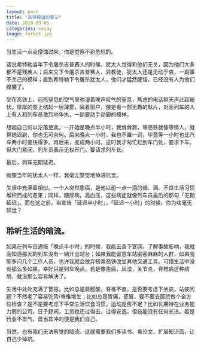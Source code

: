 ```yaml
---
layout: post
title: "高铁停运的警示"
date: 2018-03-05
categories: essay
image: forest.jpg
---
```


当生活一点点侵蚀过来，你是觉察不到危机的。

话说希特勒当年下令屠杀吉普赛人的时候，犹太人觉得和他们无关，因为他们大多都不是残疾人；后来又下令屠杀吉普赛人，异教徒，犹太人还是无动于衷，一副事不关己的模样；直到希特勒下令屠杀犹太人，他们才猛然醒悟，已经没有人为他们撑腰了。

坐在高铁上，闷热窒息的空气里弥漫着唉声叹气的窒息，焦虑的电话聊天声此起彼伏。厚厚的窗上结起一层薄雾，隔着窗户，像是看一部无趣的默片，对面列车的人上有人和列车员激烈地争执，一副要动手动脚的模样。

想起自己何以沦落至此。一开始是晚点半小时，我耸耸肩，等高铁就像等情人，就算她迟到，你也无可奈何。后来晚点一小时，我也不置一词，毕竟等一小时也比汽车两小时要快得多。再后来，变成两小时。这时我才匆忙赶到车门处，要求下车。但大门紧闭，列车员表示无权开门，要请求列车长。

最后，列车无期延迟。

就像当年的犹太人一样，我毫无警觉地掉进坑里。

生活中充满着相似。一个人突然患癌，是他以前一点一滴的烟、酒、不良生活习惯堆积而成的恶果；同样，糖尿病，高血压，这些病症就像列车员最后的那句「无期延迟」。而在这之前，当宣告「延迟半小时」，「延迟一小时」的时候，你为啥毫无知觉？

## 聆听生活的暗流。

如果在列车员通报「晚点半小时」的时候，我能去查下官网，了解事故影响，我就会知道那天的列车没有一辆开出站台；如果我能留意车站密密麻麻的人群，如果我能多问几个工作人员，也许我就会放弃搭乘高铁改坐其他交通工具。可惜生活中没有那么多如果，幸好只是列车晚点。若是像患癌，风湿，关节炎，脊椎病这种结局，就没那么容易解决了。

生活中处处充满了警报。比如总是肩膀酸，脊椎不直，是否要考虑下坐姿，站姿问题？不然老了容易驼背/脊椎增生；比如总是胃痛，感冒，要不要去医院做个全方位检查？是不是要考虑下平常生活饮食习惯，运动是否不足？比如长期待在业务能力弱的公司，日子舒闲，工资也还过得去，过得安逸，但技能没有任何长进。若是行业不景气，首当其冲的便是我们自己。

当然，也有我们无法察觉的暗流。这就需要我们多读书、看论文，扩展知识面，让自己少掉坑。

